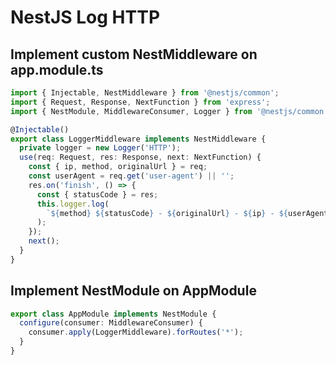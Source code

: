 # NestJS Log HTTP 

## Implement custom NestMiddleware on app.module.ts
```typescript
import { Injectable, NestMiddleware } from '@nestjs/common';
import { Request, Response, NextFunction } from 'express';
import { NestModule, MiddlewareConsumer, Logger } from '@nestjs/common';

@Injectable()
export class LoggerMiddleware implements NestMiddleware {
  private logger = new Logger('HTTP');
  use(req: Request, res: Response, next: NextFunction) {
    const { ip, method, originalUrl } = req;
    const userAgent = req.get('user-agent') || '';
    res.on('finish', () => {
      const { statusCode } = res;
      this.logger.log(
        `${method} ${statusCode} - ${originalUrl} - ${ip} - ${userAgent}`,
      );
    });
    next();
  }
}
```

## Implement NestModule on AppModule
```typescript
export class AppModule implements NestModule {
  configure(consumer: MiddlewareConsumer) {
    consumer.apply(LoggerMiddleware).forRoutes('*');
  }
}
```